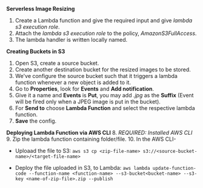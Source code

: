 **Serverless Image Resizing**

1. Create a Lambda function and give the required input and give _lambda s3 execution role_.
2. Attach the _lambda s3 execution role_ to the policy, _AmazonS3FullAccess_.
3. The lambda handler is written locally named.

**Creating Buckets in S3**
1. Open S3, create a source bucket.
2. Create another destination bucket for the resized images to be stored.
3. We've configure the source bucket such that it triggers a lambda function whenever a new object is added to it.
4. Go to **Properties**, look for **Events** and **Add notification**.
5. Give it a name and **Events** is **Put**, you may add _.jpg_ as the **Suffix** (Event will be fired only when a JPEG image is put in the bucket).
6. For **Send to** choose **Lambda Function** and select the respective lambda function.
7. **Save** the config.

**Deploying Lambda Function via AWS CLI**
8.  _REQUIRED: Installed AWS CLI_
9. Zip the lambda function containing folder/file.
10. In the AWS CLI- 

- Uploaad the file to S3: `aws s3 cp <zip-file-name> s3://<source-bucket-name>/<target-file-name>`

- Deploy the file uploaded in S3, to Lambda: `aws lambda update-function-code --function-name <function-name> --s3-bucket<bucket-name> --s3-key <name-of-zip-file>.zip --publish`